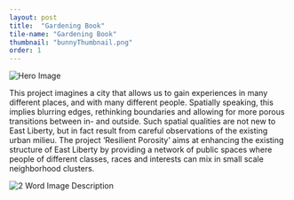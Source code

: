 ```yaml
---
layout: post
title:  "Gardening Book"
tile-name: "Gardening Book"
thumbnail: "bunnyThumbnail.png"
order: 1
---
```


![Hero Image](/img/resilientPorosity-yg/hero.png)

This project imagines a city that allows us to gain experiences in many different places, and with many different people. Spatially speaking, this implies blurring edges, rethinking boundaries and allowing for more porous transitions between in- and outside. Such spatial qualities are not new to East Liberty, but in fact result from careful observations of the existing urban milieu. The project ‘Resilient Porosity’ aims at enhancing the existing structure of East Liberty by providing a network of public spaces where people of different classes, races and interests can mix in small scale neighborhood clusters.

![2 Word Image Description](/img/resilientPorosity-yg/context.png)